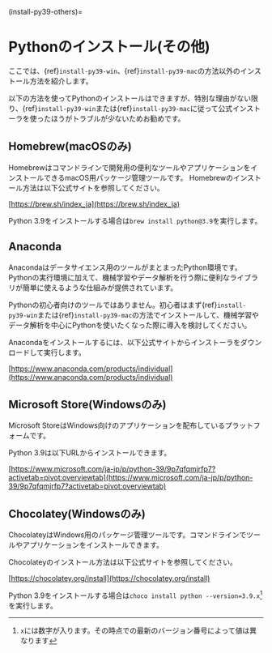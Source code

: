 (install-py39-others)=

# Pythonのインストール(その他)
ここでは、{ref}`install-py39-win`、{ref}`install-py39-mac`の方法以外のインストール方法を紹介します。

以下の方法を使ってPythonのインストールはできますが、特別な理由がない限り、{ref}`install-py39-win`または{ref}`install-py39-mac`に従って公式インストーラを使ったほうがトラブルが少ないためお勧めです。

## Homebrew(macOSのみ)
Homebrewはコマンドラインで開発用の便利なツールやアプリケーションをインストールできるmacOS用パッケージ管理ツールです。
Homebrewのインストール方法は以下公式サイトを参照してください。

[https://brew.sh/index_ja](https://brew.sh/index_ja)

Python 3.9をインストールする場合は`brew install python@3.9`を実行します。

## Anaconda
Anacondaはデータサイエンス用のツールがまとまったPython環境です。Pythonの実行環境に加えて、機械学習やデータ解析を行う際に便利なライブラリが簡単に使えるような仕組みが提供されています。

Pythonの初心者向けのツールではありません。初心者はまず{ref}`install-py39-win`または{ref}`install-py39-mac`の方法でインストールして、機械学習やデータ解析を中心にPythonを使いたくなった際に導入を検討してください。

Anacondaをインストールするには、以下公式サイトからインストーラをダウンロードして実行します。

[https://www.anaconda.com/products/individual](https://www.anaconda.com/products/individual)

## Microsoft Store(Windowsのみ)
Microsoft StoreはWindows向けのアプリケーションを配布しているプラットフォームです。

Python 3.9は以下URLからインストールできます。

[https://www.microsoft.com/ja-jp/p/python-39/9p7qfqmjrfp7?activetab=pivot:overviewtab](https://www.microsoft.com/ja-jp/p/python-39/9p7qfqmjrfp7?activetab=pivot:overviewtab)

## Chocolatey(Windowsのみ)
ChocolateyはWindows用のパッケージ管理ツールです。コマンドラインでツールやアプリケーションをインストールできます。

Chocolateyのインストール方法は以下公式サイトを参照してください。

[https://chocolatey.org/install](https://chocolatey.org/install)

Python 3.9をインストールする場合は`choco install python --version=3.9.x`[^1]を実行します。

[^1]: `x`には数字が入ります。その時点での最新のバージョン番号によって値は異なります
